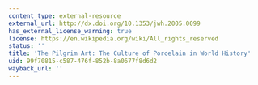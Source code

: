 ```yaml
---
content_type: external-resource
external_url: http://dx.doi.org/10.1353/jwh.2005.0099
has_external_license_warning: true
license: https://en.wikipedia.org/wiki/All_rights_reserved
status: ''
title: 'The Pilgrim Art: The Culture of Porcelain in World History'
uid: 99f70815-c587-476f-852b-8a0677f8d6d2
wayback_url: ''
---
```

